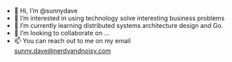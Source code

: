 - 👋 Hi, I’m @sunnydave
- 👀 I’m interested in using technology solve interesting business problems
- 🌱 I’m currently learning distributed systems architecture design and Go.
- 💞️ I’m looking to collaborate on ...
- 📫 You can reach out to me on my email sunny.dave@nerdyandnoisy.com

<!---
sunnydave/sunnydave is a ✨ special ✨ repository because its `README.md` (this file) appears on your GitHub profile.
You can click the Preview link to take a look at your changes.
--->
